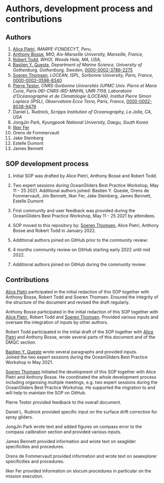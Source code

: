 # Authors, development process and contributions

## Authors
  1. [Alice Pietri](https://github.com/AlicePietri), *IMARPE-FONDECYT, Peru,* 
  2. [Anthony Bosse](https://github.com/AnthonyBosse), *MIO, Aix-Marseille University, Marseille, France,*
  3. [Robert Todd](https://github.com/rtodd-WHOI), *WHOI, Woods Hole, MA, USA,* 
  4. [Bastien Y. Queste](https://github.com/bastienqueste), *Department of Marine Science, University of Gothenburg, Gothenburg, Sweden,* [0000-0002-3786-2275](https://orcid.org/0000-0002-3786-2275)
  1. [Soeren Thomsen](https://github.com/soerenthomsen), *LOCEAN, ISPL, Sorbonne University, Paris, France,* [0000-0002-0598-8340](https://orcid.org/0000-0002-0598-8340)
  2. [Pierre Testor](https://github.com/ptestor), *CNRS-Sorbonne Universités (UPMC Univ. Pierre et Marie Curie, Paris 06)-CNRS-IRD-MNHN, UMR 7159, Laboratoire d’Océanographie et de Climatologie (LOCEAN), Institut Pierre Simon Laplace (IPSL), Observatoire Ecce Terra, Paris, France*, [0000-0002-8038-9479](https://orcid.org/0000-0002-8038-9479) 
  3. Daniel L. Rudnick, *Scripps Institution of Oceanography, La Jolla, CA, USA*
  4. JongJin Park, *Kyungpook National University, Daegu, South Korea* 
  5. [Ilker Fer](https://github.com/ilkerf)
  6. Orens de Fommervault
  7. Jake Steinberg
  8. Estelle Dumont
  9. James Bennett

## SOP development process
1) Initial SOP was drafted by Alice Pietri, Anthony Bosse and Robert Todd.

2) Two expert sessions during OceanGliders Best Practice Workshop, May 11 - 25 2021. 
Additional authors joined: Bastien Y. Queste, Orens de Fommervault, Jim Bennett, Ilker Fer, Jake Steinberg, James Bennett, Estelle Dumont
3) First community and user feedback was provided during the OceanGliders Best Practice Workshop, May 11 - 25 2021 by attendees. 

4) SOP moved to this repository by: [Soeren Thomsen](https://github.com/soerenthomsen), Alice Pietri, Anthony Bosse and Robert Todd in January 2022.

5) Additional authors joined on GitHub prior to the community review: 

6) 4 months community review on GitHub starting early 2022 until mid 2022.

7) Additional authors joined on GitHub during the community review: 

## Contributions 
[Alice Pietri](https://github.com/AlicePietri) participated in the initial redaction of this SOP  together with Anthony Bosse, Robert Todd and Soeren Thomsen. Ensured the integrity of the structure of the document and revised the draft regularly. 

Anthony Bosse participated in the initial redaction of this SOP together with [Alice Pietri](https://github.com/AlicePietri), Robert Todd and [Soeren Thomsen](https://github.com/soerenthomsen). 
Provided various inputs and oversaw the integration of inputs by other authors. 
 
Robert Todd participated in the initial draft of the SOP together with [Alice Pietri](https://github.com/AlicePietri) and Anthony Bosse, wrote several parts of this document and of the DMQC section. 

[Bastien Y. Queste](https://github.com/bastienqueste) wrote several paragraphs and provided inputs.  
Joined the two expert sessions during the OceanGliders Best Practice Workshop in May 2021. 

[Soeren Thomsen](https://github.com/soerenthomsen) Initiated the development of this SOP together with Alice Pietri and Anthony Bosse. 
He coordinated the whole development process including organising multiple meetings, e.g. two expert sessions during the OceanGliders Best Practice Workshop. 
He supported the migration to and will help to maintain the SOP on GitHub.

Pierre Testor provided feedback to the overall document. 

Daniel L. Rudnick provided specific input on the surface drift correction for spray gliders.

JongJin Park wrote text and added figures on compass error to the compass calibration section and provided various inputs.  

James Bennett provided information and wrote text on seaglider specificities and procedures. 

Orens de Fommervault provided information and wrote text on seaexplorer specificities and procedures. 

Ilker Fer provided information on slocum procedures in particular on the mission execution. 
